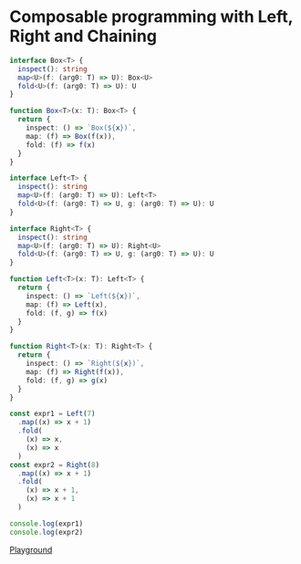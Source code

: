 # Composable programming with Left, Right and Chaining

```typescript
interface Box<T> {
  inspect(): string
  map<U>(f: (arg0: T) => U): Box<U>
  fold<U>(f: (arg0: T) => U): U
}

function Box<T>(x: T): Box<T> {
  return {
    inspect: () => `Box(${x})`,
    map: (f) => Box(f(x)),
    fold: (f) => f(x)
  }
}

interface Left<T> {
  inspect(): string
  map<U>(f: (arg0: T) => U): Left<T>
  fold<U>(f: (arg0: T) => U, g: (arg0: T) => U): U
}

interface Right<T> {
  inspect(): string
  map<U>(f: (arg0: T) => U): Right<U>
  fold<U>(f: (arg0: T) => U, g: (arg0: T) => U): U
}

function Left<T>(x: T): Left<T> {
  return {
    inspect: () => `Left(${x})`,
    map: (f) => Left(x),
    fold: (f, g) => f(x)
  }
}

function Right<T>(x: T): Right<T> {
  return {
    inspect: () => `Right(${x})`,
    map: (f) => Right(f(x)),
    fold: (f, g) => g(x)
  }
}

const expr1 = Left(7)
  .map((x) => x + 1)
  .fold(
    (x) => x,
    (x) => x
  )
const expr2 = Right(8)
  .map((x) => x + 1)
  .fold(
    (x) => x + 1,
    (x) => x + 1
  )

console.log(expr1)
console.log(expr2)
```

[Playground](https://www.typescriptlang.org/play?ssl=51&ssc=1&pln=1&pc=1#code/JYOwLgpgTgZghgYwgAgEIHsAeAeAKgPmQG8AoZc5UAZwAcIEwAKASgC5kqwpQBzMigLZwa2AKr5GMdozhQeABna5myALyFRbNFjH5+5GOgA2AE12TpshUpXrkm9qJIBfEiRgBXEA2DoQ2nAJGTBt2DEDCUgpkKAgwDyh-KOiKajoGaVtCAANwxgASIkxnZmyAGn0UoRppGCyAyWDmZgqUikNTWvqYJsrXVxJQSFhEFAAZCBgwPEjKtPomLU5uED5o6vMpZBk5RWRlNQ0tCamZyo6zcQttqz2Du1Ey5B5LXZtD+y0nAcHwaHgkMgAErAHgAC2mBGIcxAtAWLHYy14lQ2Vy2O2s+3qDmBoIhunOxkuEnRt3eDyeLxubyxHxx3zcnm8YF8-hOkIkISx7HZM2h0Vi8US-LalFh6TAmQ+2XZBSKJXKlXWwi6H1lmBaSvaRNqlO6vWi-UZXh8flx4I5wVC5vxUOS5EFCSSWvI8wy23q2RBFrlxVKrVF1VVdm9EMaGs1ouQF11z3qPANFCNbgQfk4yAgmBoUAAjGpkLKAOzMAB01WCH0wyAA1Mgc6WLhW7JgnlXm8wSKnYWAM1moAAmfOhpgADlL5bbhCrtfrJcbk+QmGrOdbleXHZTaeMEBLRnQCcz2frna3Rh3e4Pff7HaAA)